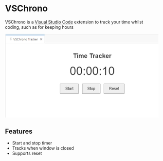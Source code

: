 # VSChrono

VSChrono is a [Visual Studio Code](https://code.visualstudio.com/) extension to track your time whilst coding, such as for keeping hours

<p align="center">
  <img src="images/preview.png">
</p>

## Features
- Start and stop timer
- Tracks when window is closed
- Supports reset
